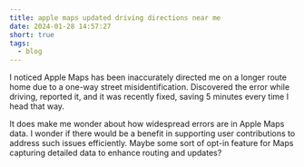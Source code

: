```yaml
---
title: apple maps updated driving directions near me
date: 2024-01-28 14:57:27
short: true
tags:
  - blog
---
```


I noticed Apple Maps has been inaccurately directed me on a longer route home due to a one-way street misidentification. Discovered the error while driving, reported it, and it was recently fixed, saving 5 minutes every time I head that way.

It does make me wonder about how widespread errors are in Apple Maps data. I wonder if there would be a benefit in supporting user contributions to address such issues efficiently. Maybe some sort of opt-in feature for Maps capturing detailed data to enhance routing and updates?
